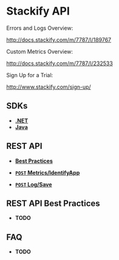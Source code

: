 # Stackify API

Errors and Logs Overview:

http://docs.stackify.com/m/7787/l/189767

Custom Metrics Overview:

http://docs.stackify.com/m/7787/l/232533

Sign Up for a Trial:

http://www.stackify.com/sign-up/

## SDKs

- **[.NET](sdks/DotNet.md)**
- **[Java](sdks/Java.md)**

## REST API

- **[Best Practices](endpoints/BestPractices.md)**

- **[<code>POST</code> Metrics/IdentifyApp](endpoints/POST_Metrics_IdentifyApp.md)**
- **[<code>POST</code> Log/Save](endpoints/POST_Log_Save.md)**

## REST API Best Practices

- **TODO**

## FAQ

- **TODO**

